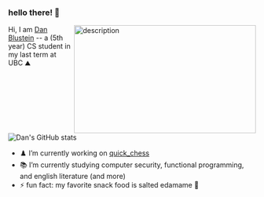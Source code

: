 ### hello there! 🦎


<img align="right" src="https://i.pinimg.com/originals/f1/63/11/f16311fd0c32786525f471c685bc516e.gif" width="370" height="220" alt="description">

Hi, I am [Dan Blustein](https://wallstarr.github.io) -- a (5th year) CS student in my last term at UBC ⛰️

![Dan's GitHub stats](https://github-readme-stats.vercel.app/api?username=wallstarr\&rank_icon=github&show_icons=true\&title_color=fff\&icon_color=0A5C36\&text_color=0A5C36\&bg_color=050301&custom_title=my%20github!)

- ♟️ I’m currently working on [quick_chess](https://github.com/wallstarr/quick-chess)
- 📚 I’m currently studying computer security, functional programming, and english literature (and more)
- ⚡ fun fact: my favorite snack food is salted edamame 🫛
